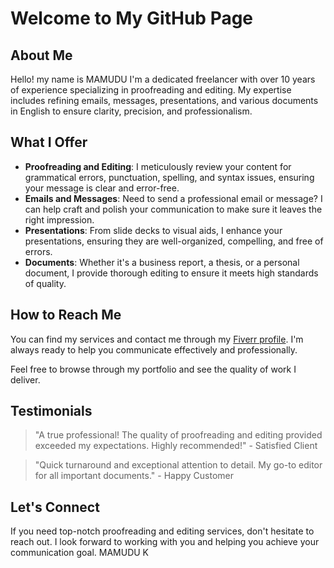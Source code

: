 # Welcome to My GitHub Page

## About Me

Hello! my name is MAMUDU I'm a dedicated freelancer with over 10 years of experience specializing in proofreading and editing. My expertise includes refining emails, messages, presentations, and various documents in English to ensure clarity, precision, and professionalism.

## What I Offer

- **Proofreading and Editing**: I meticulously review your content for grammatical errors, punctuation, spelling, and syntax issues, ensuring your message is clear and error-free.
- **Emails and Messages**: Need to send a professional email or message? I can help craft and polish your communication to make sure it leaves the right impression.
- **Presentations**: From slide decks to visual aids, I enhance your presentations, ensuring they are well-organized, compelling, and free of errors.
- **Documents**: Whether it's a business report, a thesis, or a personal document, I provide thorough editing to ensure it meets high standards of quality.

## How to Reach Me

You can find my services and contact me through my [Fiverr profile](https://www.fiverr.com/visit/?bta=fiverraffiliates). I'm always ready to help you communicate effectively and professionally.

Feel free to browse through my portfolio and see the quality of work I deliver.

## Testimonials

> "A true professional! The quality of proofreading and editing provided exceeded my expectations. Highly recommended!" - Satisfied Client

> "Quick turnaround and exceptional attention to detail. My go-to editor for all important documents." - Happy Customer

## Let's Connect

If you need top-notch proofreading and editing services, don't hesitate to reach out. I look forward to working with you and helping you achieve your communication goal.
MAMUDU K
